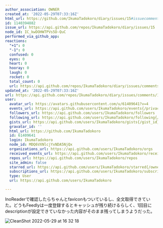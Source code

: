 ```yaml
---
author_association: OWNER
created_at: '2022-05-29T07:33:16Z'
html_url: https://github.com/IkumaTadokoro/diary/issues/15#issuecomment-1140394882
id: 1140394882
issue_url: https://api.github.com/repos/IkumaTadokoro/diary/issues/15
node_id: IC_kwDOHWTPVs5D-QuC
performed_via_github_app: 
reactions:
  "+1": 0
  "-1": 0
  confused: 0
  eyes: 0
  heart: 0
  hooray: 0
  laugh: 0
  rocket: 0
  total_count: 0
  url: https://api.github.com/repos/IkumaTadokoro/diary/issues/comments/1140394882/reactions
updated_at: '2022-05-29T07:33:16Z'
url: https://api.github.com/repos/IkumaTadokoro/diary/issues/comments/1140394882
user:
  avatar_url: https://avatars.githubusercontent.com/u/61409641?v=4
  events_url: https://api.github.com/users/IkumaTadokoro/events{/privacy}
  followers_url: https://api.github.com/users/IkumaTadokoro/followers
  following_url: https://api.github.com/users/IkumaTadokoro/following{/other_user}
  gists_url: https://api.github.com/users/IkumaTadokoro/gists{/gist_id}
  gravatar_id: ''
  html_url: https://github.com/IkumaTadokoro
  id: 61409641
  login: IkumaTadokoro
  node_id: MDQ6VXNlcjYxNDA5NjQx
  organizations_url: https://api.github.com/users/IkumaTadokoro/orgs
  received_events_url: https://api.github.com/users/IkumaTadokoro/received_events
  repos_url: https://api.github.com/users/IkumaTadokoro/repos
  site_admin: false
  starred_url: https://api.github.com/users/IkumaTadokoro/starred{/owner}{/repo}
  subscriptions_url: https://api.github.com/users/IkumaTadokoro/subscriptions
  type: User
  url: https://api.github.com/users/IkumaTadokoro

---
```

InoReaderで確認したらちゃんとfaviconもついているし、全文取得できていた。どうもFeedlyは一度登録するとキャッシュが残り続けるらしく、1回目にdescriptionが設定できていなかった内容がそのまま残ってしまうようだった。

![CleanShot 2022-05-29 at 16 32 18](https://user-images.githubusercontent.com/61409641/170857346-71b5bc4c-fbdf-4877-a3a9-52fb420dbde4.png)
